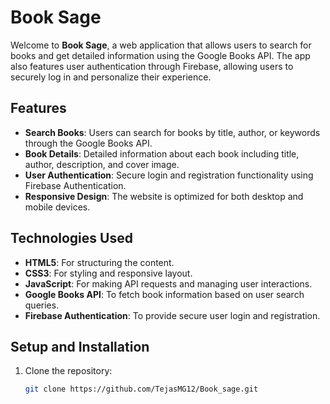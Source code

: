 # Book Sage

Welcome to **Book Sage**, a web application that allows users to search for books and get detailed information using the Google Books API. The app also features user authentication through Firebase, allowing users to securely log in and personalize their experience.

## Features

- **Search Books**: Users can search for books by title, author, or keywords through the Google Books API.
- **Book Details**: Detailed information about each book including title, author, description, and cover image.
- **User Authentication**: Secure login and registration functionality using Firebase Authentication.
- **Responsive Design**: The website is optimized for both desktop and mobile devices.

## Technologies Used

- **HTML5**: For structuring the content.
- **CSS3**: For styling and responsive layout.
- **JavaScript**: For making API requests and managing user interactions.
- **Google Books API**: To fetch book information based on user search queries.
- **Firebase Authentication**: To provide secure user login and registration.

## Setup and Installation

1. Clone the repository:
   ```bash
   git clone https://github.com/TejasMG12/Book_sage.git

